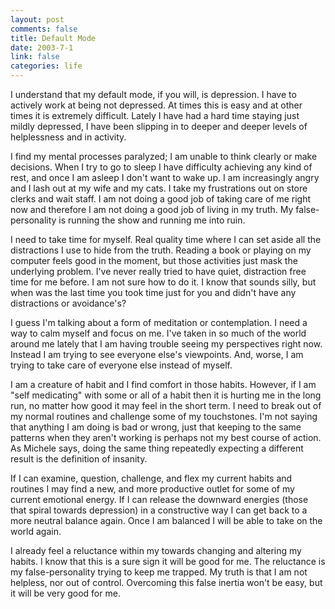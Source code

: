 ```yaml
--- 
layout: post
comments: false
title: Default Mode
date: 2003-7-1
link: false
categories: life
---
```

I understand that my default mode, if you will, is depression. I have to actively work at being not depressed. At times this is easy and at other times it is extremely difficult. Lately I have had a hard time staying just mildly depressed, I have been slipping in to deeper and deeper levels of helplessness and in activity.

I find my mental processes paralyzed; I am unable to think clearly or make decisions. When I try to go to sleep I have difficulty achieving any kind of rest, and once I am asleep I don't want to wake up. I am increasingly angry and I lash out at my wife and my cats. I take my frustrations out on store clerks and wait staff. I am not doing a good job of taking care of me right now and therefore I am not doing a good job of living in my truth. My false-personality is running the show and running me into ruin.

I need to take time for myself. Real quality time where I can set aside all the distractions I use to hide from the truth. Reading a book or playing on my computer feels good in the moment, but those activities just mask the underlying problem. I've never really tried to have quiet, distraction free time for me before. I am not sure how to do it. I know that sounds silly, but when was the last time you took time just for you and didn't have any distractions or avoidance's?

I guess I'm talking about a form of meditation or contemplation. I need a way to calm myself and focus on me. I've taken in so much of the world around me lately that I am having trouble seeing my perspectives right now. Instead I am trying to see everyone else's viewpoints. And, worse, I am trying to take care of everyone else instead of myself.

I am a creature of habit and I find comfort in those habits. However, if I am "self medicating" with some or all of a habit then it is hurting me in the long run, no matter how good it may feel in the short term. I need to break out of my normal routines and challenge some of my touchstones. I'm not saying that anything I am doing is bad or wrong, just that keeping to the same patterns when they aren't working is perhaps not my best course of action. As Michele says, doing the same thing repeatedly expecting a different result is the definition of insanity.

If I can examine, question, challenge, and flex my current habits and routines I may find a new, and more productive outlet for some of my current emotional energy. If I can release the downward energies (those that spiral towards depression) in a constructive way I can get back to a more neutral balance again. Once I am balanced I will be able to take on the world again.

I already feel a reluctance within my towards changing and altering my habits. I know that this is a sure sign it will be good for me. The reluctance is my false-personality trying to keep me trapped. My truth is that I am not helpless, nor out of control. Overcoming this false inertia won't be easy, but it will be very good for me.
